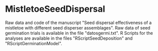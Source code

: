 # MistletoeSeedDispersal
Raw data and code of the manuscript "Seed dispersal effectiveness of a mistletoe with different seed disperser assemblages".
Raw data of seed germination trials is available in the file "datosgermi.txt". R Scripts for the analyses are available in the files "RScriptSeedDeposition" and "RScriptGerminationModel".
